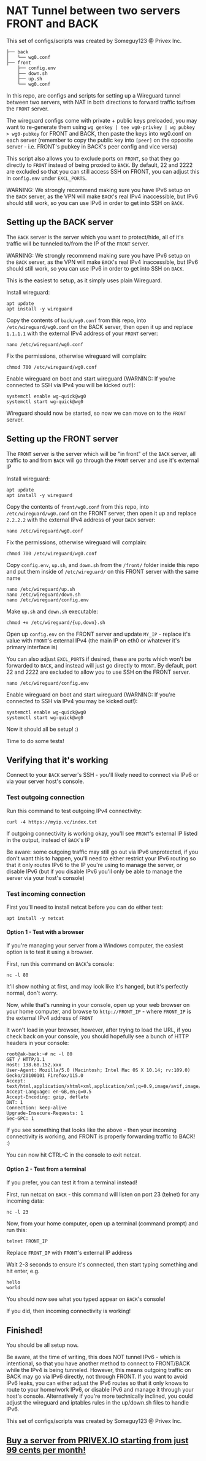 # NAT Tunnel between two servers FRONT and BACK

This set of configs/scripts was created by Someguy123 @ Privex Inc.

```
├── back
│   └── wg0.conf
├── front
    ├── config.env
    ├── down.sh
    ├── up.sh
    └── wg0.conf
```

In this repo, are configs and scripts for setting up a Wireguard tunnel between two servers,
with NAT in both directions to forward traffic to/from the `FRONT` server.

The wireguard configs come with private + public keys preloaded, you may want to re-generate
them using `wg genkey | tee wg0-privkey | wg pubkey > wg0-pubkey` for FRONT and BACK, then
paste the keys into wg0.conf on each server (remember to copy the public key into `[peer]` on
the opposite server - i.e. FRONT's pubkey in BACK's peer config and vice versa)

This script also allows you to exclude ports on `FRONT`, so that they go directly to `FRONT` instead
of being proxied to `BACK`. By default, 22 and 2222 are excluded so that you can still access
SSH on FRONT, you can adjust this in `config.env` under `EXCL_PORTS`.

WARNING: We strongly recommend making sure you have IPv6 setup on the `BACK` server, as the VPN
will make `BACK`'s real IPv4 inaccessible, but IPv6 should still work, so you can use IPv6 in order
to get into SSH on `BACK`.


## Setting up the BACK server

The `BACK` server is the server which you want to protect/hide, all of it's traffic will be
tunneled to/from the IP of the `FRONT` server.

WARNING: We strongly recommend making sure you have IPv6 setup on the `BACK` server, as the VPN
will make `BACK`'s real IPv4 inaccessible, but IPv6 should still work, so you can use IPv6 in order
to get into SSH on `BACK`.

This is the easiest to setup, as it simply uses plain Wireguard.

Install wireguard:

```
apt update
apt install -y wireguard
```

Copy the contents of `back/wg0.conf` from this repo, into `/etc/wireguard/wg0.conf` on the BACK server, then open it up and replace `1.1.1.1` with the external IPv4 address of your `FRONT` server:

```
nano /etc/wireguard/wg0.conf
```

Fix the permissions, otherwise wireguard will complain:

```
chmod 700 /etc/wireguard/wg0.conf
```

Enable wireguard on boot and start wireguard (WARNING: If you're connected to SSH via IPv4 you will be kicked out!):

```
systemctl enable wg-quick@wg0
systemctl start wg-quick@wg0
```

Wireguard should now be started, so now we can move on to the `FRONT` server.

## Setting up the FRONT server

The `FRONT` server is the server which will be "in front" of the `BACK` server, all traffic to and from `BACK` will go through the `FRONT` server and use it's external IP

Install wireguard:

```
apt update
apt install -y wireguard
```

Copy the contents of `front/wg0.conf` from this repo, into `/etc/wireguard/wg0.conf` on the FRONT server, then open it up and replace `2.2.2.2` with the external IPv4 address of your `BACK` server:

```
nano /etc/wireguard/wg0.conf
```

Fix the permissions, otherwise wireguard will complain:

```
chmod 700 /etc/wireguard/wg0.conf
```

Copy `config.env`, `up.sh`, and `down.sh` from the `/front/` folder inside this repo and put them inside of `/etc/wireguard/` on this FRONT server with the same name

```
nano /etc/wireguard/up.sh
nano /etc/wireguard/down.sh
nano /etc/wireguard/config.env
```

Make `up.sh` and `down.sh` executable:

```
chmod +x /etc/wireguard/{up,down}.sh
```

Open up `config.env` on the FRONT server and update `MY_IP` - replace it's value with `FRONT`'s external IPv4 (the main IP on eth0 or whatever it's primary interface is)

You can also adjust `EXCL_PORTS` if desired, these are ports which won't be forwarded to `BACK`, and instead will just go directly to `FRONT`. By default, port 22 and 2222 are excluded to allow you to use SSH on the FRONT server.

```
nano /etc/wireguard/config.env
```

Enable wireguard on boot and start wireguard (WARNING: If you're connected to SSH via IPv4 you may be kicked out!):

```
systemctl enable wg-quick@wg0
systemctl start wg-quick@wg0
```

Now it should all be setup! :)

Time to do some tests!

## Verifying that it's working

Connect to your `BACK` server's SSH - you'll likely need to connect via IPv6 or via your server host's console.

### Test outgoing connection

Run this command to test outgoing IPv4 connectivity:

```
curl -4 https://myip.vc/index.txt
```

If outgoing connectivity is working okay, you'll see `FRONT`'s external IP listed in the output, instead of `BACK`'s IP

Be aware: some outgoing traffic may still go out via IPv6 unprotected, if you don't want this to happen, you'll need to either restrict your IPv6 routing so that it only routes IPv6 to the IP you're using to manage the server, or disable IPv6 (but if you disable IPv6 you'll only be able to manage the server via your host's console)

### Test incoming connection

First you'll need to install netcat before you can do either test:

```
apt install -y netcat
```

#### Option 1 - Test with a browser

If you're managing your server from a Windows computer, the easiest option is to test it using a browser.

First, run this command on `BACK`'s console:

```
nc -l 80
```

It'll show nothing at first, and may look like it's hanged, but it's perfectly normal, don't worry.

Now, while that's running in your console, open up your web browser on your home computer, and browse to `http://FRONT_IP` - where `FRONT_IP` is the external IPv4 address of `FRONT`

It won't load in your browser, however, after trying to load the URL, if you check back on your console, you should hopefully see a bunch of HTTP headers in your console:

```
root@ak-back:~# nc -l 80
GET / HTTP/1.1
Host: 138.68.152.xxx
User-Agent: Mozilla/5.0 (Macintosh; Intel Mac OS X 10.14; rv:109.0) Gecko/20100101 Firefox/115.0
Accept: text/html,application/xhtml+xml,application/xml;q=0.9,image/avif,image/webp,*/*;q=0.8
Accept-Language: en-GB,en;q=0.5
Accept-Encoding: gzip, deflate
DNT: 1
Connection: keep-alive
Upgrade-Insecure-Requests: 1
Sec-GPC: 1
```

If you see something that looks like the above - then your incoming connectivity is working, and FRONT is properly forwarding traffic to BACK! :)

You can now hit CTRL-C in the console to exit netcat.

#### Option 2 - Test from a terminal

If you prefer, you can test it from a terminal instead!

First, run netcat on `BACK` - this command will listen on port 23 (telnet) for any incoming data:

```
nc -l 23
```

Now, from your home computer, open up a terminal (command prompt) and run this:

```
telnet FRONT_IP
```

Replace `FRONT_IP` with `FRONT`'s external IP address

Wait 2-3 seconds to ensure it's connected, then start typing something and hit enter, e.g.

```
hello
world

```

You should now see what you typed appear on `BACK`'s console!

If you did, then incoming connectivity is working!

## Finished!

You should be all setup now.

Be aware, at the time of writing, this does NOT tunnel IPv6 - which is intentional, so that you have
another method to connect to FRONT/BACK while the IPv4 is being tunneled. However, this means outgoing traffic on BACK may go via IPv6 directly, not through FRONT. If you want to avoid IPv6 leaks, you can either adjust the IPv6 routes so that it only knows to route to your home/work IPv6, or disable IPv6 and manage it through your host's console. Alternatively if you're more technically inclined, you could adjust the wireguard and iptables rules in the up/down.sh files to handle IPv6.

This set of configs/scripts was created by Someguy123 @ Privex Inc.

## [Buy a server from PRIVEX.IO starting from just 99 cents per month!](https://www.privex.io)


